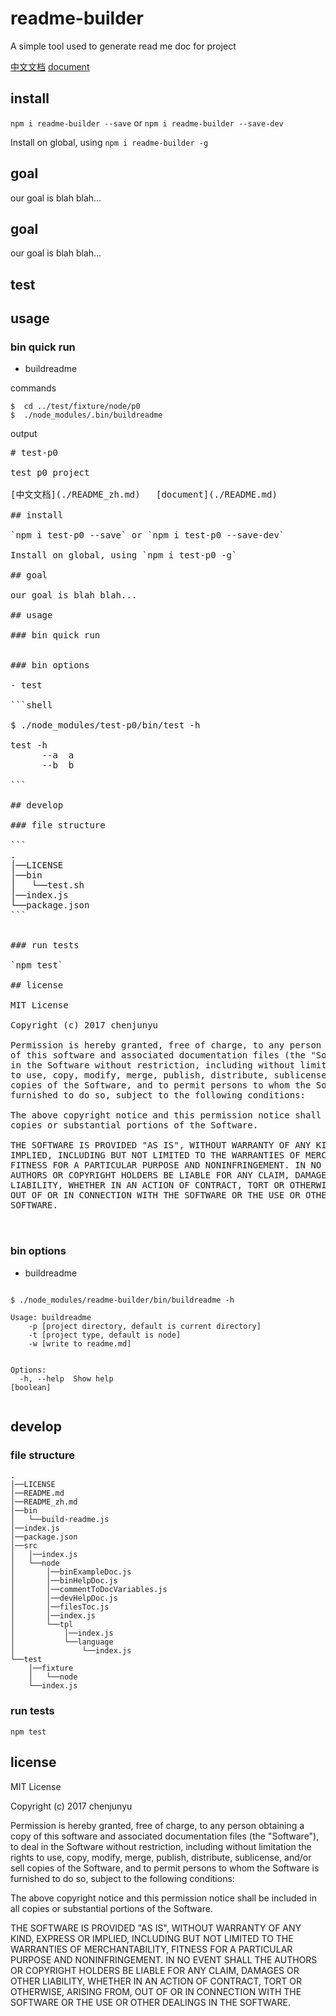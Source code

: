 # readme-builder

 A simple tool used to generate read me doc for project

[中文文档](./README_zh.md)   [document](./README.md)

## install

`npm i readme-builder --save` or `npm i readme-builder --save-dev`

Install on global, using `npm i readme-builder -g`

## goal

our goal is blah blah...
## goal

our goal is blah blah...

## test

## usage

### bin quick run

- buildreadme

commands

```shell
$  cd ../test/fixture/node/p0
$  ./node_modules/.bin/buildreadme
```

output

<pre>
# test-p0

test p0 project

[中文文档](./README_zh.md)   [document](./README.md)

## install

`npm i test-p0 --save` or `npm i test-p0 --save-dev`

Install on global, using `npm i test-p0 -g`

## goal

our goal is blah blah...

## usage

### bin quick run


### bin options

- test

```shell

$ ./node_modules/test-p0/bin/test -h

test -h
      --a  a
      --b  b

```

## develop

### file structure

```
.
│──LICENSE
│──bin
│   └──test.sh
│──index.js
└──package.json 
```


### run tests

`npm test`

## license

MIT License

Copyright (c) 2017 chenjunyu

Permission is hereby granted, free of charge, to any person obtaining a copy
of this software and associated documentation files (the "Software"), to deal
in the Software without restriction, including without limitation the rights
to use, copy, modify, merge, publish, distribute, sublicense, and/or sell
copies of the Software, and to permit persons to whom the Software is
furnished to do so, subject to the following conditions:

The above copyright notice and this permission notice shall be included in all
copies or substantial portions of the Software.

THE SOFTWARE IS PROVIDED "AS IS", WITHOUT WARRANTY OF ANY KIND, EXPRESS OR
IMPLIED, INCLUDING BUT NOT LIMITED TO THE WARRANTIES OF MERCHANTABILITY,
FITNESS FOR A PARTICULAR PURPOSE AND NONINFRINGEMENT. IN NO EVENT SHALL THE
AUTHORS OR COPYRIGHT HOLDERS BE LIABLE FOR ANY CLAIM, DAMAGES OR OTHER
LIABILITY, WHETHER IN AN ACTION OF CONTRACT, TORT OR OTHERWISE, ARISING FROM,
OUT OF OR IN CONNECTION WITH THE SOFTWARE OR THE USE OR OTHER DEALINGS IN THE
SOFTWARE.


</pre>


### bin options

- buildreadme

```shell

$ ./node_modules/readme-builder/bin/buildreadme -h

Usage: buildreadme
    -p [project directory, default is current directory]
    -t [project type, default is node]
    -w [write to readme.md]


Options:
  -h, --help  Show help                                                [boolean]


```

## develop

### file structure

```
.
│──LICENSE
│──README.md
│──README_zh.md
│──bin
│   └──build-readme.js
│──index.js
│──package.json
│──src
│   │──index.js
│   └──node
│       │──binExampleDoc.js
│       │──binHelpDoc.js
│       │──commentToDocVariables.js
│       │──devHelpDoc.js
│       │──filesToc.js
│       │──index.js
│       └──tpl
│           │──index.js
│           └──language
│               └──index.js
└──test
    │──fixture
    │   └──node
    └──index.js 
```


### run tests

`npm test`

## license

MIT License

Copyright (c) 2017 chenjunyu

Permission is hereby granted, free of charge, to any person obtaining a copy
of this software and associated documentation files (the "Software"), to deal
in the Software without restriction, including without limitation the rights
to use, copy, modify, merge, publish, distribute, sublicense, and/or sell
copies of the Software, and to permit persons to whom the Software is
furnished to do so, subject to the following conditions:

The above copyright notice and this permission notice shall be included in all
copies or substantial portions of the Software.

THE SOFTWARE IS PROVIDED "AS IS", WITHOUT WARRANTY OF ANY KIND, EXPRESS OR
IMPLIED, INCLUDING BUT NOT LIMITED TO THE WARRANTIES OF MERCHANTABILITY,
FITNESS FOR A PARTICULAR PURPOSE AND NONINFRINGEMENT. IN NO EVENT SHALL THE
AUTHORS OR COPYRIGHT HOLDERS BE LIABLE FOR ANY CLAIM, DAMAGES OR OTHER
LIABILITY, WHETHER IN AN ACTION OF CONTRACT, TORT OR OTHERWISE, ARISING FROM,
OUT OF OR IN CONNECTION WITH THE SOFTWARE OR THE USE OR OTHER DEALINGS IN THE
SOFTWARE.
